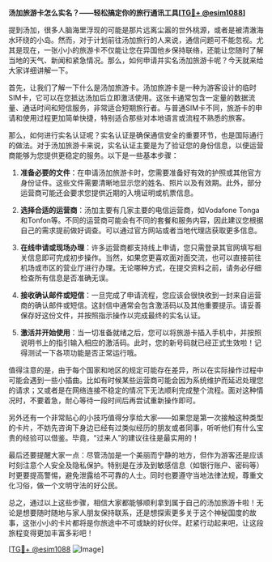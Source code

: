 **汤加旅游卡怎么实名？——轻松搞定你的旅行通讯工具[[TG💪+ @esim1088](https://t.me/s/esim1088)]**

提到汤加，很多人脑海里浮现的可能是那片远离尘嚣的世外桃源，或者是被清澈海水环绕的小岛。然而，对于计划前往汤加旅行的人来说，通信问题可不能忽视。尤其是现在，一张小小的旅游卡不仅能让您在异国他乡保持联络，还能让您随时了解当地的天气、新闻和紧急情况。那么，如何申请并实名汤加旅游卡呢？今天就来给大家详细讲解一下。

首先，让我们了解一下什么是汤加旅游卡。汤加旅游卡是一种为游客设计的临时SIM卡，它可以在您抵达汤加后立即激活使用。这张卡通常包含一定量的数据流量、通话时间和短信服务，非常适合短期旅行者。与普通SIM卡不同，旅游卡的申请和使用过程更加简单快捷，特别适合那些对本地语言或流程不熟悉的旅客。

那么，如何进行实名认证呢？实名认证是确保通信安全的重要环节，也是国际通行的做法。对于汤加旅游卡来说，实名认证主要是为了验证您的身份信息，以便运营商能够为您提供更稳定的服务。以下是一些基本步骤：

1. **准备必要的文件**：在申请汤加旅游卡时，您需要准备好有效的护照或其他官方身份证件。这些文件需要清晰地显示您的姓名、照片以及有效期。此外，部分运营商可能还会要求您提供近期的入境证明或机票信息。

2. **选择合适的运营商**：汤加主要有几家主要的电信运营商，如Vodafone Tonga和Tonfon等。不同的运营商可能会有不同的套餐和服务内容，因此建议您根据自己的需求提前做好调查。可以通过官方网站或者当地代理店获取更多信息。

3. **在线申请或现场办理**：许多运营商都支持线上申请，您只需登录其官网填写相关信息即可完成初步操作。当然，如果您更喜欢面对面交流，也可以直接前往机场或市区的营业厅进行办理。无论哪种方式，在提交资料之前，请务必仔细检查所有信息是否准确无误。

4. **接收确认邮件或短信**：一旦完成了申请流程，您应该会很快收到一封来自运营商的确认邮件或短信。这封信中通常会包含激活码以及其他重要提示。请妥善保存好这份文件，并按照指示操作以完成最终的实名认证。

5. **激活并开始使用**：当一切准备就绪之后，您可以将旅游卡插入手机中，并按照说明书上的指引输入相应的激活码。此时，您的新号码就已经正式生效啦！记得测试一下各项功能是否正常运行哦。

值得注意的是，由于每个国家和地区的规定可能存在差异，所以在实际操作过程中可能会遇到一些小插曲。比如有时候某些运营商可能会因为系统维护而延迟处理您的请求；又或者是在网络连接不稳定的情况下无法顺利完成整个流程。面对这种情况时，不要着急，耐心等待一段时间后再尝试重新操作即可。

另外还有一个非常贴心的小技巧值得分享给大家——如果您是第一次接触这种类型的卡片，不妨先咨询下身边已经有过类似经历的朋友或者同事，听听他们有什么宝贵的经验可以借鉴。毕竟，“过来人”的建议往往是最实用的！

最后还要提醒大家一点：尽管汤加是一个美丽而宁静的地方，但作为游客还是应该时刻注意个人安全及隐私保护。特别是在涉及到敏感信息（如银行账户、密码等）时更要提高警惕，避免泄露给不可靠的人士。同时也要遵守当地法律法规，尊重文化习俗，做一个文明守法的好公民。

总之，通过以上这些步骤，相信大家都能够顺利拿到属于自己的汤加旅游卡啦！无论是想要随时随地与家人朋友保持联系，还是想探索更多关于这个神秘国度的故事，这张小小的卡片都将是你旅途中不可或缺的好伙伴。赶紧行动起来吧，让这段旅程变得更加丰富多彩吧！

[[TG💪+ @esim1088](https://t.me/s/esim1088) ![Image](https://i.postimg.cc/4NQfJmqS/Snipaste-2025-05-13-00-14-12.png)]